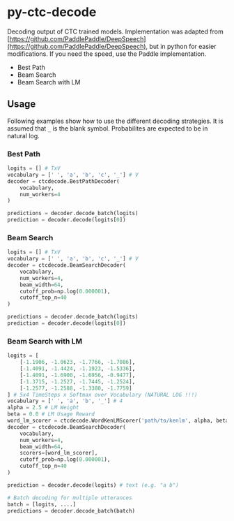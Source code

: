 # py-ctc-decode
Decoding output of CTC trained models.
Implementation was adapted from [https://github.com/PaddlePaddle/DeepSpeech](https://github.com/PaddlePaddle/DeepSpeech), but in python for easier modifications. If you need the speed, use the Paddle implementation.
- Best Path
- Beam Search
- Beam Search with LM

## Usage
Following examples show how to use the different decoding strategies.
It is assumed that ``_`` is the blank symbol.
Probabilites are expected to be in natural log.

### Best Path
```python
logits = [] # TxV
vocabulary = [' ', 'a', 'b', 'c', '_'] # V
decoder = ctcdecode.BestPathDecoder(
    vocabulary,
    num_workers=4
)

predictions = decoder.decode_batch(logits)
prediction = decoder.decode(logits[0])
```

### Beam Search
```python
logits = [] # TxV
vocabulary = [' ', 'a', 'b', 'c', '_'] # V
decoder = ctcdecode.BeamSearchDecoder(
    vocabulary,
    num_workers=4,
    beam_width=64,
    cutoff_prob=np.log(0.000001),
    cutoff_top_n=40
)

predictions = decoder.decode_batch(logits)
prediction = decoder.decode(logits[0])
```

### Beam Search with LM
```python
logits = [
    [-1.1906, -1.0623, -1.7766, -1.7086],
    [-1.4091, -1.4424, -1.1923, -1.5336],
    [-1.4091, -1.6900, -1.6956, -0.9477],
    [-1.3715, -1.2527, -1.7445, -1.2524],
    [-1.2577, -1.2588, -1.3380, -1.7759]
] # 5x4 TimeSteps x Softmax over Vocabulary (NATURAL LOG !!!)
vocabulary = [' ', 'a', 'b', '_'] # 4
alpha = 2.5 # LM Weight
beta = 0.0 # LM Usage Reward
word_lm_scorer = ctcdecode.WordKenLMScorer('path/to/kenlm', alpha, beta)
decoder = ctcdecode.BeamSearchDecoder(
    vocabulary,
    num_workers=4,
    beam_width=64,
    scorers=[word_lm_scorer],
    cutoff_prob=np.log(0.000001),
    cutoff_top_n=40
)

prediction = decoder.decode(logits) # text (e.g. "a b")

# Batch decoding for multiple utterances
batch = [logits, ....]
predictions = decoder.decode_batch(batch)
```
